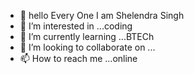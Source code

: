 - 👋 hello Every One I am Shelendra Singh
- 👀 I’m interested in ...coding
- 🌱 I’m currently learning ...BTECh
- 💞️ I’m looking to collaborate on ...
- 📫 How to reach me ...online

<!---
shelendraTech/shelendraTech is a ✨ special ✨ repository because its `README.md` (this file) appears on your GitHub profile.
You can click the Preview link to take a look at your changes.
--->
